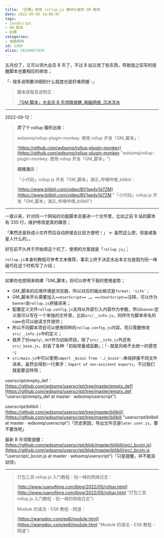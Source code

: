 ```yaml
---
title: 「折腾」使用 rollup.js 模块化编写 GM 脚本
date: 2022-05-05 14:06:07
tags:
- JavaScript
- GM_脚本
- 折腾
categories:
- 电脑网络
id: 1309
alias: 20120627834
---
```


五月份了，又可以领大会员 B 币了，不过 B 站又改了些东西，导致我之前写的提醒脚本也要相应的修改；

「- 很多说明要详细到什么程度也是好难把握 -」

<!--more-->

> 脚本获取及说明见：
>
> [「GM 脚本」大会员 B 币领取提醒\_电脑网络\_沉冰浮水](https://www.wdssmq.com/post/20141219446.html "「GM 脚本」大会员 B 币领取提醒\_电脑网络\_沉冰浮水")

-----------

2022-09-12：

> **弄了个 rollup 插件出来：**
>
> wdssmq/rollup-plugin-monkey: 使用 rollup 开发「GM\_脚本」：
>
> [https://github.com/wdssmq/rollup-plugin-monkey](https://github.com/wdssmq/rollup-plugin-monkey "wdssmq/rollup-plugin-monkey: 使用 rollup 开发「GM\_脚本」")
>
> **视频演示：**
>
>「小代码」rollup.js 开发「GM\_脚本」演示\_哔哩哔哩\_bilibili：
>
> [https://www.bilibili.com/video/BV1qe4y1d7ZM](https://www.bilibili.com/video/BV1qe4y1d7ZM "「小代码」rollup.js 开发「GM\_脚本」演示\_哔哩哔哩\_bilibili")

-----------

一直以来，针对同一个网站的功能脚本会塞进一个文件里，比如之前 B 站的脚本有 330 行，维护修改是真的痛苦；

「果然还是拆成小文件然后自动拼接会比较方便吧！」 ← 虽然这么想，但是咸鱼星人什么的。。

好在前不久终于开始填这个坑了，使用的方案就是「`rollup.js`」；

`rollup.js`本身的教程可参考文末推荐，事实上终于决定水出本文也是因为阮一峰碰巧在这个时机写了介绍；

-----

如果你也想用来构建「GM_脚本」则可以参考下我的使用姿势；

- GM_脚本的应用环境是浏览器，所以对应的输出格式是`format: 'iife'`；
- GM_脚本开头需要加入`==UserScript== …… ==/UserScript==`注释，可以作为`banner`由`rollup.js`拼接进来；
- 配置定义文件`rollup.config.js`支持从外部引入内容作为参数，所以`banner`定义值可以写在一个单独的文件里，比如`src/__info.js`，同样作为脚本命名的`name`也可以由该文件提供；
- 所以不同脚本项目可以使用同样的`rollup.config.js`内容，而只需要修改`src/__info.js`中的定义；
- 我弄了份`empty\_def`作为初始项目，除了`src/__info.js`外还有`src/_base.js`，封装了各种「初始常量或函数」；「- 就是风格不太统一的感觉 -」
- `src/main.js`中可以使用`import _bcoin from './_bcoin';`单纯拼接不同文件进来，虽然会得到一行黄字：`Import of non-existent exports`，不过我们就是要这样用；

userscript/empty\_def：[https://github.com/wdssmq/userscript/tree/master/empty_def](https://github.com/wdssmq/userscript/tree/master/empty_def "userscript/empty\_def at master · wdssmq/userscript")

userscript/bilibili：[https://github.com/wdssmq/userscript/tree/master/bilibili](https://github.com/wdssmq/userscript/tree/master/bilibili "userscript/bilibili at master · wdssmq/userscript")「历史原因，导出文件还是`later.user.js`，要不要改呢」

最新 B 币领取提醒：[https://github.com/wdssmq/userscript/blob/master/bilibili/src/_bcoin.js](https://github.com/wdssmq/userscript/blob/master/bilibili/src/_bcoin.js "userscript/\_bcoin.js at master · wdssmq/userscript")「只是提醒，并不能自动领」

-----

> 打包工具 rollup.js 入门教程 - 阮一峰的网络日志：
>
> [http://www.ruanyifeng.com/blog/2022/05/rollup.html](http://www.ruanyifeng.com/blog/2022/05/rollup.html "打包工具 rollup.js 入门教程 - 阮一峰的网络日志")

> Module 的语法 - ES6 教程 - 网道：
>
> [https://wangdoc.com/es6/module.html](https://wangdoc.com/es6/module.html "Module 的语法 - ES6 教程 - 网道")

